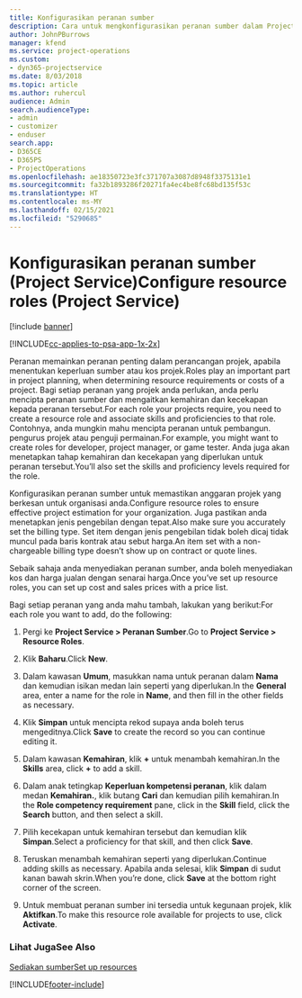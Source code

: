 ```yaml
---
title: Konfigurasikan peranan sumber
description: Cara untuk mengkonfigurasikan peranan sumber dalam Project Service
author: JohnPBurrows
manager: kfend
ms.service: project-operations
ms.custom:
- dyn365-projectservice
ms.date: 8/03/2018
ms.topic: article
ms.author: ruhercul
audience: Admin
search.audienceType:
- admin
- customizer
- enduser
search.app:
- D365CE
- D365PS
- ProjectOperations
ms.openlocfilehash: ae18350723e3fc371707a3087d8948f3375131e1
ms.sourcegitcommit: fa32b1893286f20271fa4ec4be8fc68bd135f53c
ms.translationtype: HT
ms.contentlocale: ms-MY
ms.lasthandoff: 02/15/2021
ms.locfileid: "5290685"
---
```

# <a name="configure-resource-roles-project-service"></a><span data-ttu-id="aaa49-103">Konfigurasikan peranan sumber (Project Service)</span><span class="sxs-lookup"><span data-stu-id="aaa49-103">Configure resource roles (Project Service)</span></span>

[!include [banner](../includes/psa-now-project-operations.md)]

[!INCLUDE[cc-applies-to-psa-app-1x-2x](../includes/cc-applies-to-psa-app-1x-2x.md)]

<span data-ttu-id="aaa49-104">Peranan memainkan peranan penting dalam perancangan projek, apabila menentukan keperluan sumber atau kos projek.</span><span class="sxs-lookup"><span data-stu-id="aaa49-104">Roles play an important part in project planning, when determining resource requirements or costs of a project.</span></span> <span data-ttu-id="aaa49-105">Bagi setiap peranan yang projek anda perlukan, anda perlu mencipta peranan sumber dan mengaitkan kemahiran dan kecekapan kepada peranan tersebut.</span><span class="sxs-lookup"><span data-stu-id="aaa49-105">For each role your projects require, you need to create a resource role and associate skills and proficiencies to that role.</span></span> <span data-ttu-id="aaa49-106">Contohnya, anda mungkin mahu mencipta peranan untuk pembangun. pengurus projek atau penguji permainan.</span><span class="sxs-lookup"><span data-stu-id="aaa49-106">For example, you might want to create roles for developer, project manager, or game tester.</span></span> <span data-ttu-id="aaa49-107">Anda juga akan menetapkan tahap kemahiran dan kecekapan yang diperlukan untuk peranan tersebut.</span><span class="sxs-lookup"><span data-stu-id="aaa49-107">You’ll also set the skills and proficiency levels required for the role.</span></span>  
  
 <span data-ttu-id="aaa49-108">Konfigurasikan peranan sumber untuk memastikan anggaran projek yang berkesan untuk organisasi anda.</span><span class="sxs-lookup"><span data-stu-id="aaa49-108">Configure resource roles to ensure effective project estimation for your organization.</span></span>  <span data-ttu-id="aaa49-109">Juga pastikan anda menetapkan jenis pengebilan dengan tepat.</span><span class="sxs-lookup"><span data-stu-id="aaa49-109">Also make sure you accurately set the billing type.</span></span> <span data-ttu-id="aaa49-110">Set item dengan jenis pengebilan tidak boleh dicaj tidak muncul pada baris kontrak atau sebut harga.</span><span class="sxs-lookup"><span data-stu-id="aaa49-110">An item set with a non-chargeable billing type doesn’t show up on contract or quote lines.</span></span>  
  
 <span data-ttu-id="aaa49-111">Sebaik sahaja anda menyediakan peranan sumber, anda boleh menyediakan kos dan harga jualan dengan senarai harga.</span><span class="sxs-lookup"><span data-stu-id="aaa49-111">Once you’ve set up resource roles, you can set up cost and sales prices with a price list.</span></span>  
  
 <span data-ttu-id="aaa49-112">Bagi setiap peranan yang anda mahu tambah, lakukan yang berikut:</span><span class="sxs-lookup"><span data-stu-id="aaa49-112">For each role you want to add, do the following:</span></span>  
  
1.  <span data-ttu-id="aaa49-113">Pergi ke **Project Service > Peranan Sumber**.</span><span class="sxs-lookup"><span data-stu-id="aaa49-113">Go to **Project Service > Resource Roles**.</span></span>  
  
2.  <span data-ttu-id="aaa49-114">Klik **Baharu**.</span><span class="sxs-lookup"><span data-stu-id="aaa49-114">Click **New**.</span></span>  
  
3.  <span data-ttu-id="aaa49-115">Dalam kawasan **Umum**, masukkan nama untuk peranan dalam **Nama** dan kemudian isikan medan lain seperti yang diperlukan.</span><span class="sxs-lookup"><span data-stu-id="aaa49-115">In the **General** area, enter a name for the role in **Name**, and then fill in the other fields as necessary.</span></span>  
  
4.  <span data-ttu-id="aaa49-116">Klik **Simpan** untuk mencipta rekod supaya anda boleh terus mengeditnya.</span><span class="sxs-lookup"><span data-stu-id="aaa49-116">Click **Save** to create the record so you can continue editing it.</span></span>  
  
5.  <span data-ttu-id="aaa49-117">Dalam kawasan **Kemahiran**, klik **+** untuk menambah kemahiran.</span><span class="sxs-lookup"><span data-stu-id="aaa49-117">In the **Skills** area, click **+** to add a skill.</span></span>  
  
6.  <span data-ttu-id="aaa49-118">Dalam anak tetingkap **Keperluan kompetensi peranan**, klik dalam medan **Kemahiran.**, klik butang **Cari** dan kemudian pilih kemahiran.</span><span class="sxs-lookup"><span data-stu-id="aaa49-118">In the **Role competency requirement** pane, click in the **Skill** field, click the **Search** button, and then select a skill.</span></span>  
  
7.  <span data-ttu-id="aaa49-119">Pilih kecekapan untuk kemahiran tersebut dan kemudian klik **Simpan**.</span><span class="sxs-lookup"><span data-stu-id="aaa49-119">Select a proficiency for that skill, and then click **Save**.</span></span>  
  
8.  <span data-ttu-id="aaa49-120">Teruskan menambah kemahiran seperti yang diperlukan.</span><span class="sxs-lookup"><span data-stu-id="aaa49-120">Continue adding skills as necessary.</span></span> <span data-ttu-id="aaa49-121">Apabila anda selesai, klik **Simpan** di sudut kanan bawah skrin.</span><span class="sxs-lookup"><span data-stu-id="aaa49-121">When you’re done, click **Save** at the bottom right corner of the screen.</span></span>  
  
9. <span data-ttu-id="aaa49-122">Untuk membuat peranan sumber ini tersedia untuk kegunaan projek, klik **Aktifkan**.</span><span class="sxs-lookup"><span data-stu-id="aaa49-122">To make this resource role available for projects to use, click **Activate**.</span></span>  
  
### <a name="see-also"></a><span data-ttu-id="aaa49-123">Lihat Juga</span><span class="sxs-lookup"><span data-stu-id="aaa49-123">See Also</span></span>  
 [<span data-ttu-id="aaa49-124">Sediakan sumber</span><span class="sxs-lookup"><span data-stu-id="aaa49-124">Set up resources</span></span>](../psa/set-up-resources.md)


[!INCLUDE[footer-include](../includes/footer-banner.md)]